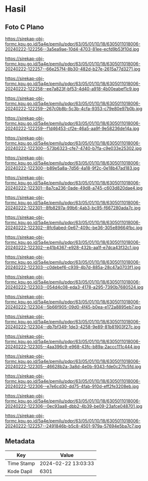 # Hasil

## Foto C Plano

https://sirekap-obj-formc.kpu.go.id/5a4e/pemilu/pdpr/63/05/01/10/18/6305011018006-20240222-122256--3a5ea9ae-10d4-4703-81ee-ecfd9b53f10d.jpg

https://sirekap-obj-formc.kpu.go.id/5a4e/pemilu/pdpr/63/05/01/10/18/6305011018006-20240222-122257--66e257f4-8b30-482d-b27e-2615a77d3271.jpg

https://sirekap-obj-formc.kpu.go.id/5a4e/pemilu/pdpr/63/05/01/10/18/6305011018006-20240222-122258--ee7a823f-bf53-4d40-a918-4b00eabef1c9.jpg

https://sirekap-obj-formc.kpu.go.id/5a4e/pemilu/pdpr/63/05/01/10/18/6305011018006-20240222-122259--267c0b8b-5c3b-4cfa-9353-c79e80e97b0b.jpg

https://sirekap-obj-formc.kpu.go.id/5a4e/pemilu/pdpr/63/05/01/10/18/6305011018006-20240222-122259--f1d46453-cf2e-46a5-aa9f-9e58236de14a.jpg

https://sirekap-obj-formc.kpu.go.id/5a4e/pemilu/pdpr/63/05/01/10/18/6305011018006-20240222-122300--573b6323-cfe7-4740-b7fa-c9e033e25302.jpg

https://sirekap-obj-formc.kpu.go.id/5a4e/pemilu/pdpr/63/05/01/10/18/6305011018006-20240222-122300--b89e5a8a-7d56-4a18-9f2c-0e18b47ad183.jpg

https://sirekap-obj-formc.kpu.go.id/5a4e/pemilu/pdpr/63/05/01/10/18/6305011018006-20240222-122301--8a7ca236-0ade-49d8-a745-c603d820dae4.jpg

https://sirekap-obj-formc.kpu.go.id/5a4e/pemilu/pdpr/63/05/01/10/18/6305011018006-20240222-122301--8fb8297a-99b6-4ab3-bc95-f667280ada7c.jpg

https://sirekap-obj-formc.kpu.go.id/5a4e/pemilu/pdpr/63/05/01/10/18/6305011018006-20240222-122302--8fc6abed-0e67-409c-be36-305e89664fbc.jpg

https://sirekap-obj-formc.kpu.go.id/5a4e/pemilu/pdpr/63/05/01/10/18/6305011018006-20240222-122302--e41b4367-e928-432b-aa1f-e7dca43f32c1.jpg

https://sirekap-obj-formc.kpu.go.id/5a4e/pemilu/pdpr/63/05/01/10/18/6305011018006-20240222-122303--c0debef6-c939-4b7d-885a-28c47a0703f1.jpg

https://sirekap-obj-formc.kpu.go.id/5a4e/pemilu/pdpr/63/05/01/10/18/6305011018006-20240222-122303--054d4c08-eda3-4178-a295-7390b7680524.jpg

https://sirekap-obj-formc.kpu.go.id/5a4e/pemilu/pdpr/63/05/01/10/18/6305011018006-20240222-122304--5b66f905-09d0-4f45-b0ea-e172a8895eb7.jpg

https://sirekap-obj-formc.kpu.go.id/5a4e/pemilu/pdpr/63/05/01/10/18/6305011018006-20240222-122304--db7bf349-1de3-4258-9e89-81b81903f27c.jpg

https://sirekap-obj-formc.kpu.go.id/5a4e/pemilu/pdpr/63/05/01/10/18/6305011018006-20240222-122305--4aa396c9-e968-43fc-b89a-2accc111c444.jpg

https://sirekap-obj-formc.kpu.go.id/5a4e/pemilu/pdpr/63/05/01/10/18/6305011018006-20240222-122305--46628b2a-3a8d-4e0b-9343-fde0c27fc5fd.jpg

https://sirekap-obj-formc.kpu.go.id/5a4e/pemilu/pdpr/63/05/01/10/18/6305011018006-20240222-122306--e7e6cd30-dd75-4fab-910d-eff2fe3208eb.jpg

https://sirekap-obj-formc.kpu.go.id/5a4e/pemilu/pdpr/63/05/01/10/18/6305011018006-20240222-122306--0ec93aa8-dbb2-4b39-be09-23afce048701.jpg

https://sirekap-obj-formc.kpu.go.id/5a4e/pemilu/pdpr/63/05/01/10/18/6305011018006-20240222-122257--2491846b-b5c8-4501-979a-57694e5ba7c7.jpg


## Metadata

| Key        | Value               |
| ---------- | ------------------- |
| Time Stamp | 2024-02-22 13:03:33 |
| Kode Dapil | 6301                |



